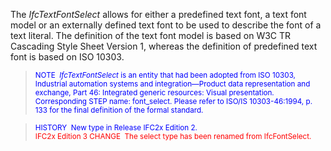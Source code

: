 ﻿The _IfcTextFontSelect_ allows for either a predefined text font, a text font model or an externally defined text font to be used to describe the font of a text literal. The definition of the text font model is based on W3C TR Cascading Style Sheet Version 1, whereas the definition of predefined text font is based on ISO 10303.

> <small><font color="#0000ff">
NOTE&nbsp; <i>IfcTextFontSelect</i> is an entity
that had been adopted from ISO 10303, Industrial automation systems and
integration&mdash;Product data representation and exchange, Part 46:
Integrated generic resources: Visual presentation. Corresponding STEP
name: font_select. Please refer to ISO/IS 10303-46:1994, p. 133 for the
final definition of the formal standard.</font></small><font color="#0000ff"> </font>

> <small> <font color="#0000ff">HISTORY&nbsp;
New type in
Release IFC2x Edition 2.
  </font><br>
  <font color="#ff0000">IFC2x Edition 3 CHANGE&nbsp; The select
type has been renamed from IfcFontSelect.</font> </small>
